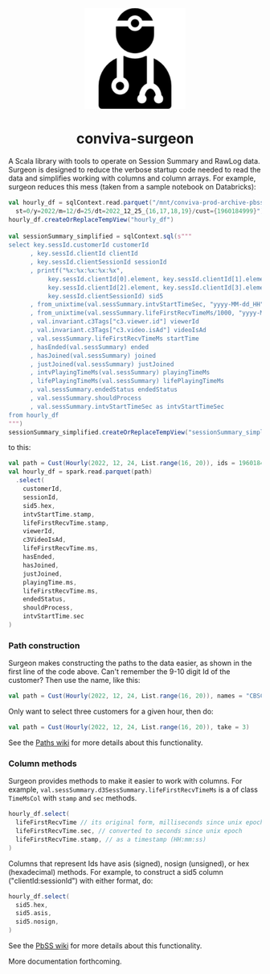 <p align="center">
<img src="./media/surgeon-283.png" alt="" width="200" >
</p>

<h1 align="center"> conviva-surgeon</h1>

A Scala library with tools to operate on Session Summary and RawLog data. Surgeon is designed to reduce the verbose startup code needed to read the data and simplifies working with columns and column arrays. For example, surgeon reduces this mess (taken from a sample notebook on Databricks):

```scala
val hourly_df = sqlContext.read.parquet("/mnt/conviva-prod-archive-pbss-hourly/pbss/hourly/
  st=0/y=2022/m=12/d=25/dt=2022_12_25_{16,17,18,19}/cust={1960184999}")
hourly_df.createOrReplaceTempView("hourly_df")

val sessionSummary_simplified = sqlContext.sql(s"""
select key.sessId.customerId customerId
      , key.sessId.clientId clientId
      , key.sessId.clientSessionId sessionId
      , printf("%x:%x:%x:%x:%x",
           key.sessId.clientId[0].element, key.sessId.clientId[1].element,
           key.sessId.clientId[2].element, key.sessId.clientId[3].element,
           key.sessId.clientSessionId) sid5
      , from_unixtime(val.sessSummary.intvStartTimeSec, "yyyy-MM-dd_HH") date_hr
      , from_unixtime(val.sessSummary.lifeFirstRecvTimeMs/1000, "yyyy-MM-dd HH:mm:ss") startTimeUnix
      , val.invariant.c3Tags["c3.viewer.id"] viewerId
      , val.invariant.c3Tags["c3.video.isAd"] videoIsAd
      , val.sessSummary.lifeFirstRecvTimeMs startTime 
      , hasEnded(val.sessSummary) ended
      , hasJoined(val.sessSummary) joined
      , justJoined(val.sessSummary) justJoined
      , intvPlayingTimeMs(val.sessSummary) playingTimeMs 
      , lifePlayingTimeMs(val.sessSummary) lifePlayingTimeMs
      , val.sessSummary.endedStatus endedStatus
      , val.sessSummary.shouldProcess
      , val.sessSummary.intvStartTimeSec as intvStartTimeSec
from hourly_df
""")
sessionSummary_simplified.createOrReplaceTempView("sessionSummary_simplified")
```

to this:

``` scala
val path = Cust(Hourly(2022, 12, 24, List.range(16, 20)), ids = 1960184999)
val hourly_df = spark.read.parquet(path)
  .select(
    customerId, 
    sessionId, 
    sid5.hex, 
    intvStartTime.stamp,
    lifeFirstRecvTime.stamp, 
    viewerId, 
    c3VideoIsAd, 
    lifeFirstRecvTime.ms, 
    hasEnded, 
    hasJoined, 
    justJoined, 
    playingTime.ms, 
    lifeFirstRecvTime.ms, 
    endedStatus, 
    shouldProcess, 
    intvStartTime.sec
)
```

### Path construction

Surgeon makes constructing the paths to the data easier, as shown in the first
line of the code above. Can't remember the 9-10 digit Id of the customer? Then use the name, like this:

```scala 
val path = Cust(Hourly(2022, 12, 24, List.range(16, 20)), names = "CBSCom")
```

Only want to select three customers for a given hour, then do:

```scala 
val path = Cust(Hourly(2022, 12, 24, List.range(16, 20)), take = 3)
```

See the [Paths wiki](https://github.com/Conviva-Internal/conviva-surgeon/wiki/1-Paths-to-datasets) for more details about this functionality.

### Column methods

Surgeon provides methods to make it easier to work with columns.  For
example, `val.sessSummary.d3SessSummary.lifeFirstRecvTimeMs` is a 
of class `TimeMsCol` with `stamp` and `sec` methods. 

```scala 
hourly_df.select(
  lifeFirstRecvTime // its original form, milliseconds since unix epoch
  lifeFirstRecvTime.sec, // converted to seconds since unix epoch
  lifeFirstRecvTime.stamp, // as a timestamp (HH:mm:ss)
)
```

Columns that represent Ids have asis (signed), nosign (unsigned), or  hex (hexadecimal) methods. For example, to
construct a sid5 column ("clientId:sessionId") with either format, do:

```scala 
hourly_df.select(
  sid5.hex, 
  sid5.asis, 
  sid5.nosign, 
)
```

See the [PbSS wiki](https://github.com/Conviva-Internal/conviva-surgeon/wiki/2-Selecting-fields-with-methods) for more details about this functionality.


More documentation forthcoming. 

<!-- Please see the wiki page for descriptions of surgeon's features. --> 

